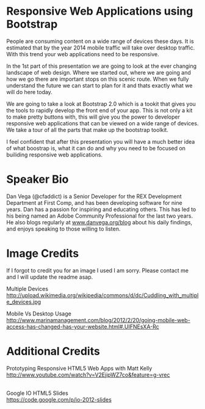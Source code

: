 Responsive Web Applications using Bootstrap
=======================================================================
People are consuming content on a wide range of devices these days. It is estimated that by the year 2014 mobile traffic will take over desktop traffic. With this trend your web applications need to be responsive.

In the 1st part of this presentation we are going to look at the ever changing landscape of web design. Where we started out, where we are going and how we go there are important stops on this scenic route. When we fully understand the future we can start to plan for it and thats exactly what we will do here today. 

We are going to take a look at Bootstrap 2.0 which is a tookit that gives you the tools to rapidly develop the front end of your app. This is not only a kit to make pretty buttons with, this will give you the power to developer responsive web applications that can be viewed on a wide range of devices. We take a tour of all the parts that make up the bootstrap toolkit. 

I feel confident that after this presentation you will have a  much better idea of what boostrap is, what it can do and why you need to be focused on builiding responsive web applications. 

Speaker Bio
=======================================================================
Dan Vega (@cfaddict) is a Senior Developer for the REX Development Department at First Comp, and has been developing software for nine years. Dan has a passion for inspiring and educating others. This has led to his being named an Adobe Community Professional for the last two years. He also blogs regularly at www.danvega.org/blog about his daily findings, and enjoys speaking to those willing to listen.


Image Credits
=======================================================================
If I forgot to credit you for an image I used I am sorry. Please contact me and I will update the readme asap.

Multiple Devices<br/>
http://upload.wikimedia.org/wikipedia/commons/d/dc/Cuddling_with_multiple_devices.jpg

Mobile Vs Desktop Usage<br/>
http://www.marinamanagement.com/blog/2012/2/20/going-mobile-web-access-has-changed-has-your-website.html#.UIFNEsXA-Rc

Additional Credits
=======================================================================

Prototyping Responsive HTML5 Web Apps with Matt Kelly<br/>
http://www.youtube.com/watch?v=V2EjipWZ7co&feature=g-vrec<br/><br/>

Google IO HTML5 Slides<br/>
https://code.google.com/p/io-2012-slides